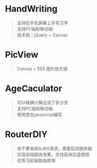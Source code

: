 # HandWriting
> 支持在手机屏幕上手写汉字  
> 支持PC端和移动端  
> 技术栈：jQuery + Canvas

# PicView
> Canvas + ES5 图片放大镜

# AgeCaculator
> 可以精确计算出活了多少天  
> 支持PC端和移动端  
> 使用原生javascript编写  

# RouterDIY
> 由于要发起AJAX请求，需要启动服务器    
> 实现前端路由效果，支持前进后退按钮  
> 仅练习前端路由原理
